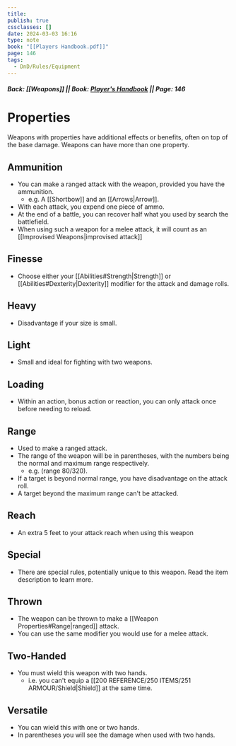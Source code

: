 ```yaml
---
title: 
publish: true
cssclasses: []
date: 2024-03-03 16:16
type: note
book: "[[Players Handbook.pdf]]"
page: 146
tags:
  - DnD/Rules/Equipment
---
```

##### Back: [[Weapons]] || Book: [Player's Handbook](https://drive.google.com/drive/folders/1O5bhpYizcIT5xxAoLOuzCRht_PVS7VSG?usp=sharing) || Page: 146
# Properties
Weapons with properties have additional effects or benefits, often on top of the base damage. Weapons can have more than one property.

## Ammunition
- You can make a ranged attack with the weapon, provided you have the ammunition. 
	- e.g. A [[Shortbow]] and an [[Arrows|Arrow]].
- With each attack, you expend one piece of ammo.
- At the end of a battle, you can recover half what you used by search the battlefield.
- When using such a weapon for a melee attack, it will count as an [[Improvised Weapons|improvised attack]]
## Finesse
- Choose either your [[Abilities#Strength|Strength]] or [[Abilities#Dexterity|Dexterity]] modifier for the attack and damage rolls.
## Heavy
- Disadvantage if your size is small.
## Light
- Small and ideal for fighting with two weapons.
## Loading
- Within an action, bonus action or reaction, you can only attack once before needing to reload.
## Range
- Used to make a ranged attack.
- The range of the weapon will be in parentheses, with the numbers being the normal and maximum range respectively.
	- e.g. (range 80/320).
- If a target is beyond normal range, you have disadvantage on the attack roll.
- A target beyond the maximum range can't be attacked.
## Reach
- An extra 5 feet to your attack reach when using this weapon
## Special
- There are special rules, potentially unique to this weapon. Read the item description to learn more.
## Thrown
- The weapon can be thrown to make a [[Weapon Properties#Range|ranged]] attack.
- You can use the same modifier you would use for a melee attack.
## Two-Handed
- You must wield this weapon with two hands.
	- i.e. you can't equip a [[200 REFERENCE/250 ITEMS/251 ARMOUR/Shield|Shield]] at the same time.
## Versatile
- You can wield this with one or two hands.
- In parentheses you will see the damage when used with two hands.

